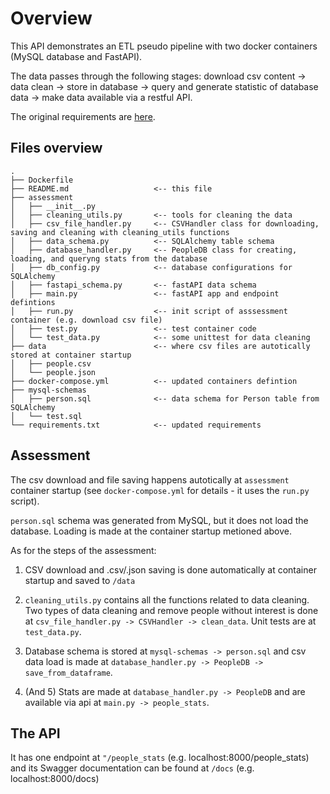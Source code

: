 # Overview

This API demonstrates an ETL pseudo pipeline with two docker containers (MySQL database and FastAPI).

The data passes through the following stages: download csv content -> data clean -> store in database -> query and
generate statistic of database data -> make data available via a restful API.

The original requirements are [here](https://github.com/Profasee/python_engineer_assessment).

## Files overview
```
.
├── Dockerfile
├── README.md                   <-- this file
├── assessment
│   ├── __init__.py
│   ├── cleaning_utils.py       <-- tools for cleaning the data
│   ├── csv_file_handler.py     <-- CSVHandler class for downloading, saving and cleaning with cleaning_utils functions
│   ├── data_schema.py          <-- SQLAlchemy table schema
│   ├── database_handler.py     <-- PeopleDB class for creating, loading, and queryng stats from the database
│   ├── db_config.py            <-- database configurations for SQLAlchemy
│   ├── fastapi_schema.py       <-- fastAPI data schema
│   ├── main.py                 <-- fastAPI app and endpoint defintions
│   ├── run.py                  <-- init script of asssessment container (e.g. download csv file)
│   ├── test.py                 <-- test container code
│   └── test_data.py            <-- some unittest for data cleaning
├── data                        <-- where csv files are autotically stored at container startup
│   ├── people.csv
│   └── people.json
├── docker-compose.yml          <-- updated containers defintion
├── mysql-schemas
│   ├── person.sql              <-- data schema for Person table from SQLAlchemy
│   └── test.sql
└── requirements.txt            <-- updated requirements
```

## Assessment

The csv download and file saving happens autotically at `assessment` container startup (see `docker-compose.yml`
for details - it uses the `run.py` script).

`person.sql` schema was generated from MySQL, but it does not load the database. Loading is made at the container startup
metioned above.

As for the steps of the assessment:

1. CSV download and .csv/.json saving is done automatically at container startup and saved to `/data`

2. `cleaning_utils.py` contains all the functions related to data cleaning.
Two types of data cleaning and remove people without interest is done at `csv_file_handler.py -> CSVHandler -> clean_data`.
Unit tests are at `test_data.py`.


3. Database schema is stored at `mysql-schemas -> person.sql` and csv data load is made at `database_handler.py -> PeopleDB -> save_from_dataframe`.

4. (And 5) Stats are made at `database_handler.py -> PeopleDB` and are available via api at `main.py -> people_stats`.


## The API

It has one endpoint at `"/people_stats` (e.g. localhost:8000/people_stats) and its Swagger documentation can be found at `/docs` (e.g. localhost:8000/docs)
